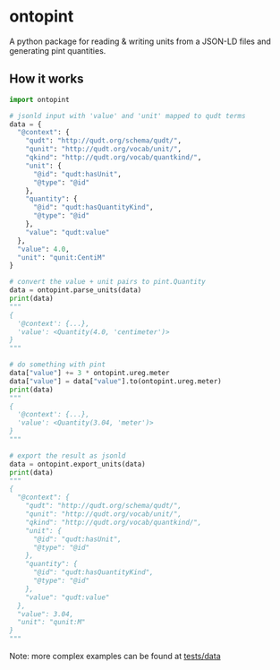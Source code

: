 # ontopint
A python package for reading & writing units from a JSON-LD files and generating pint quantities.

## How it works

```python
import ontopint

# jsonld input with 'value' and 'unit' mapped to qudt terms
data = {
  "@context": {
    "qudt": "http://qudt.org/schema/qudt/",
    "qunit": "http://qudt.org/vocab/unit/",
    "qkind": "http://qudt.org/vocab/quantkind/",
    "unit": {
      "@id": "qudt:hasUnit",
      "@type": "@id"
    },
    "quantity": {
      "@id": "qudt:hasQuantityKind",
      "@type": "@id"
    },
    "value": "qudt:value"
  },
  "value": 4.0,
  "unit": "qunit:CentiM"
}

# convert the value + unit pairs to pint.Quantity
data = ontopint.parse_units(data)
print(data)
"""
{
  '@context': {...},
  'value': <Quantity(4.0, 'centimeter')>
}
"""

# do something with pint
data["value"] += 3 * ontopint.ureg.meter
data["value"] = data["value"].to(ontopint.ureg.meter)
print(data)
"""
{
  '@context': {...},
  'value': <Quantity(3.04, 'meter')>
}
"""

# export the result as jsonld
data = ontopint.export_units(data)
print(data)
"""
{
  "@context": {
    "qudt": "http://qudt.org/schema/qudt/",
    "qunit": "http://qudt.org/vocab/unit/",
    "qkind": "http://qudt.org/vocab/quantkind/",
    "unit": {
      "@id": "qudt:hasUnit",
      "@type": "@id"
    },
    "quantity": {
      "@id": "qudt:hasQuantityKind",
      "@type": "@id"
    },
    "value": "qudt:value"
  },
  "value": 3.04,
  "unit": "qunit:M"
}
"""
```

Note: more complex examples can be found at [tests/data](https://github.com/hampusnasstrom/ontopint/tree/main/tests/data)
